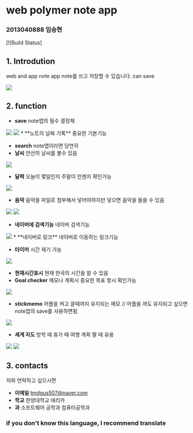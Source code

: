 # web polymer note app
### 2013040888 임승현
[![Build Status]

## 1. Introdution
web and app note app
note를 쓰고 저장할 수 있습니다. can save

<a>
<img src = "/images/main.png" />
</a>

## 2. function

* **save** note앱의 필수 결정체
<img src = "/images/note.png" />
<img src = "/images/log.png" />
* **노트의 날짜 기록** 중요한 기본기능

* **search** note앱이라면 당연히
* **날씨** 안산의 날씨를 볼수 있음
<img src = "/images/main.png" />

* **달력** 오늘이 몇일인지 주말이 언젠지 확인가능
<img src = "/images/calender.png" />

* **음악** 음악을 파일로 첨부해서 넣어야하지만 넣으면 음악을 들을 수 있음
<img src = "/images/music.png" />
<img src = "/images/musicplay.png" />


* **네이버에 검색기능** 네이버 검색기능
<img src = "/images/naver.png" />
* **네이버로 링크** 네이버로 이동하는 링크기능

* **타이머** 시간 재기 가능
<img src = "/images/time.png" />

* **현재시간표시** 현재 한국의 시간을 알 수 있음
* **Goal checker** 메모나 계획시 중요한 목표 항시 확인가능
<img src = "/images/dream.png" />

* **stickmemo** 어플을 켜고 끌때까지 유지되는 메모 // 어플을 꺼도 유지되고 싶으면 note앱의 save를 사용하면됨
<img src = "/images/stickmemo.png" />

* **세계 지도** 방학 때 휴가 때 여행 계획 짤 때 유용
<img src = "/images/world.png" />
<img src = "/images/worldload.png" />



## 3. contacts
저와 연락하고 싶으시면
* **이메일** tmdgus507@naver.com
* **학교** 한양대학교 에리카
* **과** 소프트웨어 공학과 컴퓨터공학과

### if you don't know this language, I recommend translate
